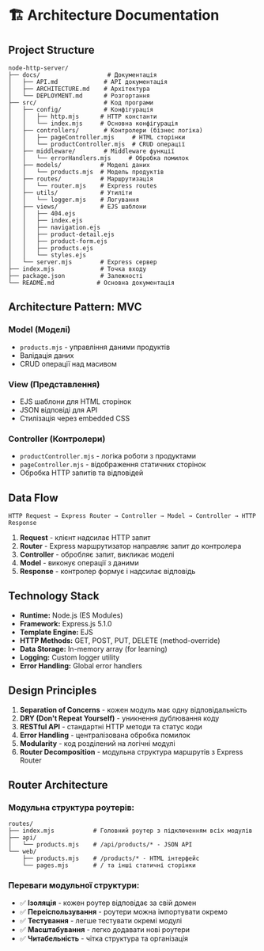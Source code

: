 # 🏗️ Architecture Documentation

## Project Structure

```
node-http-server/
├── docs/                   # Документація
│   ├── API.md             # API документація
│   ├── ARCHITECTURE.md    # Архітектура
│   └── DEPLOYMENT.md      # Розгортання
├── src/                   # Код програми
│   ├── config/            # Конфігурація
│   │   ├── http.mjs      # HTTP константи
│   │   └── index.mjs     # Основна конфігурація
│   ├── controllers/       # Контролери (бізнес логіка)
│   │   ├── pageController.mjs     # HTML сторінки
│   │   └── productController.mjs  # CRUD операції
│   ├── middleware/        # Middleware функції
│   │   └── errorHandlers.mjs     # Обробка помилок
│   ├── models/           # Моделі даних
│   │   └── products.mjs  # Модель продуктів
│   ├── routes/           # Маршрутизація
│   │   └── router.mjs    # Express routes
│   ├── utils/            # Утиліти
│   │   └── logger.mjs    # Логування
│   ├── views/            # EJS шаблони
│   │   ├── 404.ejs
│   │   ├── index.ejs
│   │   ├── navigation.ejs
│   │   ├── product-detail.ejs
│   │   ├── product-form.ejs
│   │   ├── products.ejs
│   │   └── styles.ejs
│   └── server.mjs        # Express сервер
├── index.mjs             # Точка входу
├── package.json          # Залежності
└── README.md            # Основна документація
```

## Architecture Pattern: MVC

### Model (Моделі)

- `products.mjs` - управління даними продуктів
- Валідація даних
- CRUD операції над масивом

### View (Представлення)

- EJS шаблони для HTML сторінок
- JSON відповіді для API
- Стилізація через embedded CSS

### Controller (Контролери)

- `productController.mjs` - логіка роботи з продуктами
- `pageController.mjs` - відображення статичних сторінок
- Обробка HTTP запитів та відповідей

## Data Flow

```
HTTP Request → Express Router → Controller → Model → Controller → HTTP Response
```

1. **Request** - клієнт надсилає HTTP запит
2. **Router** - Express маршрутизатор направляє запит до контролера
3. **Controller** - обробляє запит, викликає моделі
4. **Model** - виконує операції з даними
5. **Response** - контролер формує і надсилає відповідь

## Technology Stack

- **Runtime:** Node.js (ES Modules)
- **Framework:** Express.js 5.1.0
- **Template Engine:** EJS
- **HTTP Methods:** GET, POST, PUT, DELETE (method-override)
- **Data Storage:** In-memory array (for learning)
- **Logging:** Custom logger utility
- **Error Handling:** Global error handlers

## Design Principles

1. **Separation of Concerns** - кожен модуль має одну відповідальність
2. **DRY (Don't Repeat Yourself)** - уникнення дублювання коду
3. **RESTful API** - стандартні HTTP методи та статус коди
4. **Error Handling** - централізована обробка помилок
5. **Modularity** - код розділений на логічні модулі
6. **Router Decomposition** - модульна структура маршрутів з Express Router

## Router Architecture

### Модульна структура роутерів:

```
routes/
├── index.mjs           # Головний роутер з підключенням всіх модулів
├── api/
│   └── products.mjs    # /api/products/* - JSON API
└── web/
    ├── products.mjs    # /products/* - HTML інтерфейс
    └── pages.mjs       # / та інші статичні сторінки
```

### Переваги модульної структури:
- ✅ **Ізоляція** - кожен роутер відповідає за свій домен
- ✅ **Переіспользування** - роутери можна імпортувати окремо
- ✅ **Тестування** - легше тестувати окремі модулі
- ✅ **Масштабування** - легко додавати нові роутери
- ✅ **Читабельність** - чітка структура та організація
